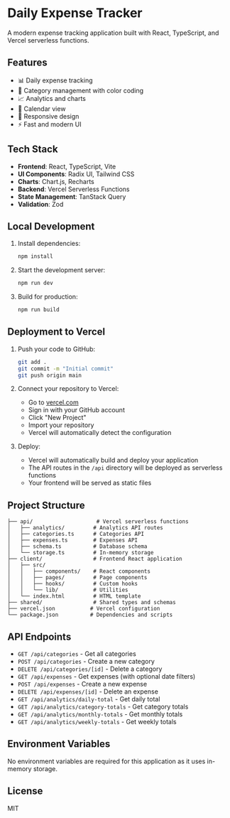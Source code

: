 # Daily Expense Tracker

A modern expense tracking application built with React, TypeScript, and Vercel serverless functions.

## Features

- 📊 Daily expense tracking
- 🎨 Category management with color coding
- 📈 Analytics and charts
- 📅 Calendar view
- 📱 Responsive design
- ⚡ Fast and modern UI

## Tech Stack

- **Frontend**: React, TypeScript, Vite
- **UI Components**: Radix UI, Tailwind CSS
- **Charts**: Chart.js, Recharts
- **Backend**: Vercel Serverless Functions
- **State Management**: TanStack Query
- **Validation**: Zod

## Local Development

1. Install dependencies:
   ```bash
   npm install
   ```

2. Start the development server:
   ```bash
   npm run dev
   ```

3. Build for production:
   ```bash
   npm run build
   ```

## Deployment to Vercel

1. Push your code to GitHub:
   ```bash
   git add .
   git commit -m "Initial commit"
   git push origin main
   ```

2. Connect your repository to Vercel:
   - Go to [vercel.com](https://vercel.com)
   - Sign in with your GitHub account
   - Click "New Project"
   - Import your repository
   - Vercel will automatically detect the configuration

3. Deploy:
   - Vercel will automatically build and deploy your application
   - The API routes in the `/api` directory will be deployed as serverless functions
   - Your frontend will be served as static files

## Project Structure

```
├── api/                    # Vercel serverless functions
│   ├── analytics/         # Analytics API routes
│   ├── categories.ts      # Categories API
│   ├── expenses.ts        # Expenses API
│   ├── schema.ts          # Database schema
│   └── storage.ts         # In-memory storage
├── client/                # Frontend React application
│   ├── src/
│   │   ├── components/    # React components
│   │   ├── pages/         # Page components
│   │   ├── hooks/         # Custom hooks
│   │   └── lib/           # Utilities
│   └── index.html         # HTML template
├── shared/                # Shared types and schemas
├── vercel.json           # Vercel configuration
└── package.json          # Dependencies and scripts
```

## API Endpoints

- `GET /api/categories` - Get all categories
- `POST /api/categories` - Create a new category
- `DELETE /api/categories/[id]` - Delete a category
- `GET /api/expenses` - Get expenses (with optional date filters)
- `POST /api/expenses` - Create a new expense
- `DELETE /api/expenses/[id]` - Delete an expense
- `GET /api/analytics/daily-total` - Get daily total
- `GET /api/analytics/category-totals` - Get category totals
- `GET /api/analytics/monthly-totals` - Get monthly totals
- `GET /api/analytics/weekly-totals` - Get weekly totals

## Environment Variables

No environment variables are required for this application as it uses in-memory storage.

## License

MIT
